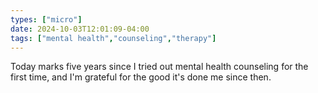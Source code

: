 ```yaml
---
types: ["micro"]
date: 2024-10-03T12:01:09-04:00
tags: ["mental health","counseling","therapy"]
---
```

Today marks five years since I tried out mental health counseling for the first time, and I'm grateful for the good it's done me since then.
